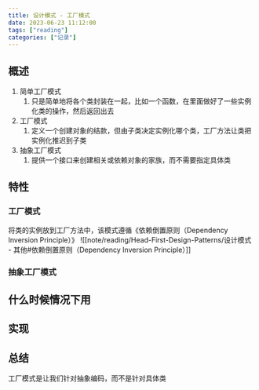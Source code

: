 ```yaml
---
title: 设计模式 - 工厂模式
date: 2023-06-23 11:12:00
tags: ["reading"]
categories: ["记录"]
---
```


## 概述

1. 简单工厂模式
	1. 只是简单地将各个类封装在一起，比如一个函数，在里面做好了一些实例化类的操作，然后返回出去
2. 工厂模式
	1. 定义一个创建对象的结款，但由子类决定实例化哪个类，工厂方法让类把实例化推迟到子类
3. 抽象工厂模式
	1. 提供一个接口来创建相关或依赖对象的家族，而不需要指定具体类

## 特性

### 工厂模式

将类的实例放到工厂方法中，该模式遵循《依赖倒置原则（Dependency Inversion Principle）》
![[note/reading/Head-First-Design-Patterns/设计模式 - 其他#依赖倒置原则（Dependency Inversion Principle）]]

### 抽象工厂模式



## 什么时候情况下用

## 实现

## 总结
工厂模式是让我们针对抽象编码，而不是针对具体类